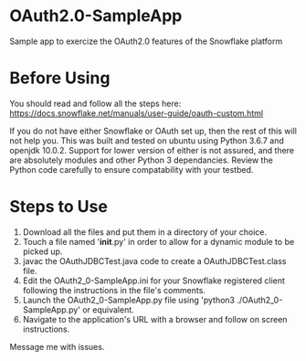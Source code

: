 # OAuth2.0-SampleApp
Sample app to exercize the OAuth2.0 features of the Snowflake platform

# Before Using
You should read and follow all the steps here: https://docs.snowflake.net/manuals/user-guide/oauth-custom.html

If you do not have either Snowflake or OAuth set up, then the rest of this will not help you. This was built and tested on ubuntu using Python 3.6.7 and openjdk 10.0.2. Support for lower version of either is not assured, and there are absolutely modules and other Python 3 dependancies. Review the Python code carefully to ensure compatability with your testbed.

# Steps to Use

1. Download all the files and put them in a directory of your choice. 
2. Touch a file named '__init__.py' in order to allow for a dynamic module to be picked up. 
3. javac the OAuthJDBCTest.java code to create a OAuthJDBCTest.class file. 
4. Edit the OAuth2_0-SampleApp.ini for your Snowflake registered client following the instructions in the file's comments. 
5. Launch the OAuth2_0-SampleApp.py file using 'python3 ./OAuth2_0-SampleApp.py' or equivalent. 
6. Navigate to the application's URL with a browser and follow on screen instructions. 

Message me with issues. 
